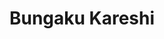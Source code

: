 --- 
title: "Bungaku Kareshi"
publishdate: "2019-8-16T16:48:46+02:00"
src: "https://365manga.net/manga/bungaku-kareshi"
image: "https://data.365manga.net/images/thumbnails/6522-bungaku-kareshi.jpg"
description: "From Fallen Syndicate: Sylph Anthology containing short illustrations and comics. Part 1: Fairy Tales Part 2: Tales of Old Japan Part 3: Western Literature Part 4: Japanese Literature Part 5: Myth & Legend Part 5.5: Special Chapter"
---